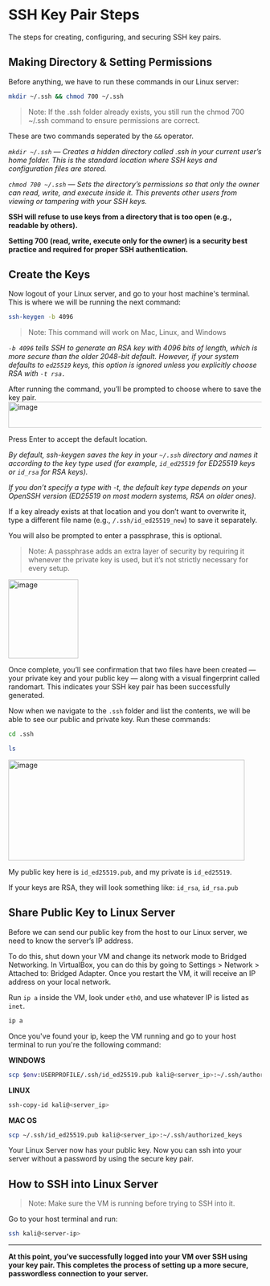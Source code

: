 # SSH Key Pair Steps
The steps for creating, configuring, and securing SSH key pairs.

## Making Directory & Setting Permissions
Before anything, we have to run these commands in our Linux server:
```bash
mkdir ~/.ssh && chmod 700 ~/.ssh
```
> Note: If the .ssh folder already exists, you still run the chmod 700 ~/.ssh command to ensure permissions are correct.


These are two commands seperated by the `&&` operator. 

*`mkdir ~/.ssh` — Creates a hidden directory called .ssh in your current user’s home folder. This is the standard location where SSH keys and configuration files are stored.*

*`chmod 700 ~/.ssh` — Sets the directory’s permissions so that only the owner can read, write, and execute inside it. This prevents other users from viewing or tampering with your SSH keys.*

**SSH will refuse to use keys from a directory that is too open (e.g., readable by others).**

**Setting 700 (read, write, execute only for the owner) is a security best practice and required for proper SSH authentication.**

## Create the Keys
Now logout of your Linux server, and go to your host machine's terminal. This is where we will be running the next command:
```bash
ssh-keygen -b 4096
```
> Note: This command will work on Mac, Linux, and Windows

*`-b 4096` tells SSH to generate an RSA key with 4096 bits of length, which is more secure than the older 2048-bit default. However, if your system defaults to `ed25519` keys, this option is ignored unless you explicitly choose RSA with `-t rsa.`*

After running the command, you’ll be prompted to choose where to save the key pair. 
<img width="569" height="52" alt="image" src="https://github.com/user-attachments/assets/7321e1cc-c9a8-48c2-a5c8-f66c149d2cac" />

Press Enter to accept the default location.

*By default, ssh-keygen saves the key in your `~/.ssh` directory and names it according to the key type used (for example, `id_ed25519` for ED25519 keys or `id_rsa` for RSA keys).*

*If you don’t specify a type with -t, the default key type depends on your OpenSSH version (ED25519 on most modern systems, RSA on older ones).*

If a key already exists at that location and you don’t want to overwrite it, type a different file name (e.g., `/.ssh/id_ed25519_new`) to save it separately.

You will also be prompted to enter a passphrase, this is optional. 
> Note: A passphrase adds an extra layer of security by requiring it whenever the private key is used, but it’s not strictly necessary for every setup.

<img width="139" height="157" alt="image" src="https://github.com/user-attachments/assets/aa5fbdd4-937e-44d3-a210-55d9d5c9d5bd" />

Once complete, you’ll see confirmation that two files have been created — your private key and your public key — along with a visual fingerprint called randomart. This indicates your SSH key pair has been successfully generated.

Now when we navigate to the `.ssh` folder and list the contents, we will be able to see our public and private key. Run these commands:

```bash
cd .ssh
```
```bash
ls
```
<img width="470" height="201" alt="image" src="https://github.com/user-attachments/assets/c6cbaea0-6cba-4308-9a5c-8c679fcf3d5c" />


My public key here is `id_ed25519.pub`, and my private is `id_ed25519`. 

If your keys are RSA, they will look something like: `id_rsa`, `id_rsa.pub`

## Share Public Key to Linux Server
Before we can send our public key from the host to our Linux server, we need to know the server’s IP address.

To do this, shut down your VM and change its network mode to Bridged Networking. In VirtualBox, you can do this by going to Settings > Network > Attached to: Bridged Adapter. Once you restart the VM, it will receive an IP address on your local network.

Run `ip a` inside the VM, look under `eth0`, and use whatever IP is listed as `inet`.
```bash
ip a
```

Once you've found your ip, keep the VM running and go to your host terminal to run you're the following command:

**WINDOWS**
```bash
scp $env:USERPROFILE/.ssh/id_ed25519.pub kali@<server_ip>:~/.ssh/authorized_keys
```
**LINUX**
```bash
ssh-copy-id kali@<server_ip>
```
**MAC OS**
```bash
scp ~/.ssh/id_ed25519.pub kali@<server_ip>:~/.ssh/authorized_keys
```
Your Linux Server now has your public key. Now you can ssh into your server without a password by using the secure key pair.

## How to SSH into Linux Server
> Note: Make sure the VM is running before trying to SSH into it.

Go to your host terminal and run:
```bash
ssh kali@<server-ip>
```

---

**At this point, you’ve successfully logged into your VM over SSH using your key pair. This completes the process of setting up a more secure, passwordless connection to your server.**





